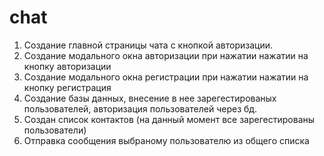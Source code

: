 # chat
1. Создание главной страницы чата с кнопкой авторизации.
2. Создание модального окна авторизации при нажатии нажатии на кнопку авторизации
3. Создание модального окна регистрации при нажатии нажатии на кнопку регистрация
4. Создание базы данных, внесение в нее зарегестированых пользователей, авторизация пользователей через бд.
5. Создан список контактов (на данный момент все зарегестированы пользователи)
6. Отправка сообщения выбраному пользователю из общего списка